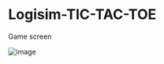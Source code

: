 # Logisim-TIC-TAC-TOE
Game screen

![image](https://user-images.githubusercontent.com/66525099/172920317-8fbef28b-6fe5-4a39-b65a-73fc6e13a2a2.png)
